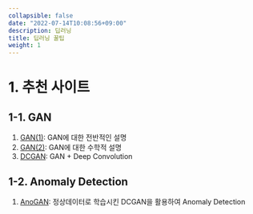 ```yaml
---
collapsible: false
date: "2022-07-14T10:08:56+09:00"
description: 딥러닝
title: 딥러닝 꿀팁
weight: 1
---
```


# 1. 추천 사이트

## 1-1. GAN
1. [GAN(1)](https://memesoo99.tistory.com/26): GAN에 대한 전반적인 설명
1. [GAN(2)](https://www.samsungsds.com/kr/insights/generative-adversarial-network-ai-2.html): GAN에 대한 수학적 설명
1. [DCGAN](https://memesoo99.tistory.com/32): GAN + Deep Convolution

## 1-2. Anomaly Detection
1. [AnoGAN](https://sensibilityit.tistory.com/506): 정상데이터로 학습시킨 DCGAN을 활용하여 Anomaly Detection
